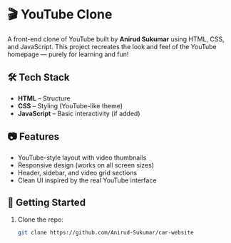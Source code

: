 # 🎬 YouTube Clone

A front-end clone of YouTube built by **Anirud Sukumar** using HTML, CSS, and JavaScript. This project recreates the look and feel of the YouTube homepage — purely for learning and fun!

## 🛠 Tech Stack

- **HTML** – Structure
- **CSS** – Styling (YouTube-like theme)
- **JavaScript** – Basic interactivity (if added)

## 📷 Features

- YouTube-style layout with video thumbnails
- Responsive design (works on all screen sizes)
- Header, sidebar, and video grid sections
- Clean UI inspired by the real YouTube interface

## 🚀 Getting Started

1. Clone the repo:
   ```bash
   git clone https://github.com/Anirud-Sukumar/car-website
